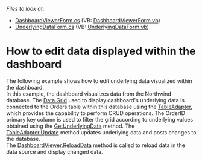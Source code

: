 <!-- default file list -->
*Files to look at*:

* [DashboardViewerForm.cs](./CS/Dashboard_EditData/DashboardViewerForm.cs) (VB: [DashboardViewerForm.vb](./VB/Dashboard_EditData/DashboardViewerForm.vb))
* [UnderlyingDataForm.cs](./CS/Dashboard_EditData/UnderlyingDataForm.cs) (VB: [UnderlyingDataForm.vb](./VB/Dashboard_EditData/UnderlyingDataForm.vb))
<!-- default file list end -->
# How to edit data displayed within the dashboard


The following example shows how to edit underlying data visualized within the dashboard.<br />In this example, the dashboard visualizes data from the Northwind database. The <a href="https://documentation.devexpress.com/#WindowsForms/CustomDocument3455">Data Grid</a> used to display dashboard's underlying data is connected to the Orders table within this database using the <a href="https://msdn.microsoft.com/en-us/library/bz9tthwx.aspx?f=255&MSPPError=-2147217396">TableAdapter</a>, which provides the capability to perform CRUD operations. The OrderID primary key column is used to filter the grid according to underlying values obtained using the <a href="https://documentation.devexpress.com/#Dashboard/DevExpressDashboardWinDashboardViewer_GetUnderlyingDatatopic">GetUnderlyingData</a> method. The <a href="https://msdn.microsoft.com/en-us/library/ms171933.aspx">TableAdapter.Update</a> method updates underlying data and posts changes to the database.<br />The <a href="https://documentation.devexpress.com/#Dashboard/DevExpressDashboardWinDashboardViewer_ReloadDatatopic">DashboardViewer.ReloadData</a> method is called to reload data in the data source and display changed data.

<br/>


